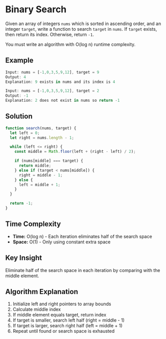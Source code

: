 # Binary Search

Given an array of integers `nums` which is sorted in ascending order, and an integer `target`, write a function to search `target` in `nums`. If `target` exists, then return its index. Otherwise, return `-1`.

You must write an algorithm with O(log n) runtime complexity.

## Example

```javascript
Input: nums = [-1,0,3,5,9,12], target = 9
Output: 4
Explanation: 9 exists in nums and its index is 4

Input: nums = [-1,0,3,5,9,12], target = 2
Output: -1
Explanation: 2 does not exist in nums so return -1
```

## Solution

```javascript
function search(nums, target) {
  let left = 0;
  let right = nums.length - 1;

  while (left <= right) {
    const middle = Math.floor(left + (right - left) / 2);

    if (nums[middle] === target) {
      return middle;
    } else if (target < nums[middle]) {
      right = middle - 1;
    } else {
      left = middle + 1;
    }
  }

  return -1;
}
```

## Time Complexity
- **Time:** O(log n) - Each iteration eliminates half of the search space
- **Space:** O(1) - Only using constant extra space

## Key Insight
Eliminate half of the search space in each iteration by comparing with the middle element.

## Algorithm Explanation
1. Initialize left and right pointers to array bounds
2. Calculate middle index
3. If middle element equals target, return index
4. If target is smaller, search left half (right = middle - 1)
5. If target is larger, search right half (left = middle + 1)
6. Repeat until found or search space is exhausted 